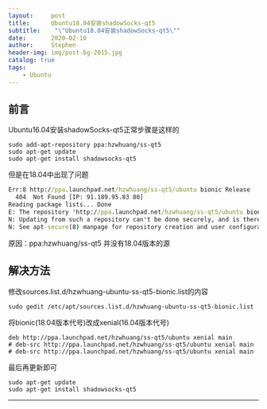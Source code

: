 ```yaml
---
layout:     post
title:      Ubuntu18.04安装shadowSocks-qt5
subtitle:    "\"Ubuntu18.04安装shadowSocks-qt5\""
date:       2020-02-10
author:     Stephen
header-img: img/post-bg-2015.jpg
catalog: true
tags:
    - Ubuntu
---
```



## 前言

Ubuntu16.04安装shadowSocks-qt5正常步骤是这样的
```shell
sudo add-apt-repository ppa:hzwhuang/ss-qt5
sudo apt-get update
sudo apt-get install shadowsocks-qt5
```
但是在18.04中出现了问题


```cmd
Err:8 http://ppa.launchpad.net/hzwhuang/ss-qt5/ubuntu bionic Release           
  404  Not Found [IP: 91.189.95.83 80]                             
Reading package lists... Done
E: The repository 'http://ppa.launchpad.net/hzwhuang/ss-qt5/ubuntu bionic Release' does not have a Release file.
N: Updating from such a repository can't be done securely, and is therefore disabled by default.
N: See apt-secure(8) manpage for repository creation and user configuration details.
```
原因：ppa:hzwhuang/ss-qt5 并没有18.04版本的源

## 解决方法
修改sources.list.d/hzwhuang-ubuntu-ss-qt5-bionic.list的内容
``` shell
sudo gedit /etc/apt/sources.list.d/hzwhuang-ubuntu-ss-qt5-bionic.list
```
将bionic(18.04版本代号)改成xenial(16.04版本代号)
```shell
deb http://ppa.launchpad.net/hzwhuang/ss-qt5/ubuntu xenial main
# deb-src http://ppa.launchpad.net/hzwhuang/ss-qt5/ubuntu xenial main
# deb-src http://ppa.launchpad.net/hzwhuang/ss-qt5/ubuntu xenial main
```

最后再更新即可
```shell
sudo apt-get update
sudo apt-get install shadowsocks-qt5
```



---



